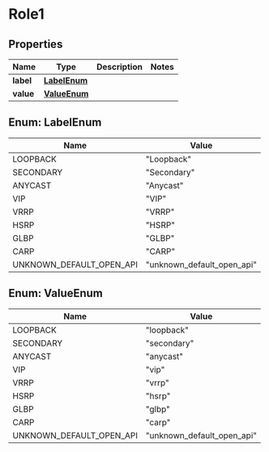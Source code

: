 

# Role1


## Properties

| Name | Type | Description | Notes |
|------------ | ------------- | ------------- | -------------|
|**label** | [**LabelEnum**](#LabelEnum) |  |  |
|**value** | [**ValueEnum**](#ValueEnum) |  |  |



## Enum: LabelEnum

| Name | Value |
|---- | -----|
| LOOPBACK | &quot;Loopback&quot; |
| SECONDARY | &quot;Secondary&quot; |
| ANYCAST | &quot;Anycast&quot; |
| VIP | &quot;VIP&quot; |
| VRRP | &quot;VRRP&quot; |
| HSRP | &quot;HSRP&quot; |
| GLBP | &quot;GLBP&quot; |
| CARP | &quot;CARP&quot; |
| UNKNOWN_DEFAULT_OPEN_API | &quot;unknown_default_open_api&quot; |



## Enum: ValueEnum

| Name | Value |
|---- | -----|
| LOOPBACK | &quot;loopback&quot; |
| SECONDARY | &quot;secondary&quot; |
| ANYCAST | &quot;anycast&quot; |
| VIP | &quot;vip&quot; |
| VRRP | &quot;vrrp&quot; |
| HSRP | &quot;hsrp&quot; |
| GLBP | &quot;glbp&quot; |
| CARP | &quot;carp&quot; |
| UNKNOWN_DEFAULT_OPEN_API | &quot;unknown_default_open_api&quot; |



